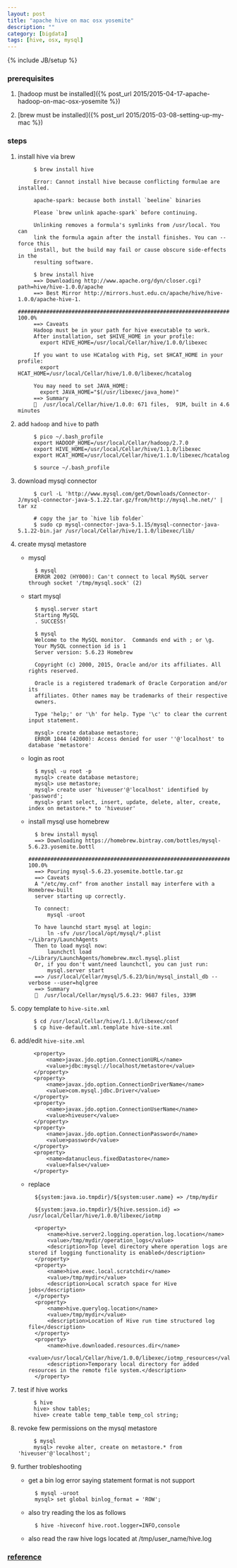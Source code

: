 ```yaml
---
layout: post
title: "apache hive on mac osx yosemite"
description: ""
category: [bigdata]
tags: [hive, osx, mysql]
---
```

{% include JB/setup %}


### prerequisites

1. [hadoop must be installed]({% post_url 2015/2015-04-17-apache-hadoop-on-mac-osx-yosemite %})

1. [brew must be installed]({% post_url 2015/2015-03-08-setting-up-my-mac %})

### steps

1. install hive via brew

            $ brew install hive

            Error: Cannot install hive because conflicting formulae are installed.

            apache-spark: because both install `beeline` binaries

            Please `brew unlink apache-spark` before continuing.

            Unlinking removes a formula's symlinks from /usr/local. You can
            link the formula again after the install finishes. You can --force this
            install, but the build may fail or cause obscure side-effects in the
            resulting software.

            $ brew install hive
            ==> Downloading http://www.apache.org/dyn/closer.cgi?path=hive/hive-1.0.0/apache
            ==> Best Mirror http://mirrors.hust.edu.cn/apache/hive/hive-1.0.0/apache-hive-1.
            ######################################################################## 100.0%
            ==> Caveats
            Hadoop must be in your path for hive executable to work.
            After installation, set $HIVE_HOME in your profile:
              export HIVE_HOME=/usr/local/Cellar/hive/1.0.0/libexec

            If you want to use HCatalog with Pig, set $HCAT_HOME in your profile:
              export HCAT_HOME=/usr/local/Cellar/hive/1.0.0/libexec/hcatalog

            You may need to set JAVA_HOME:
              export JAVA_HOME="$(/usr/libexec/java_home)"
            ==> Summary
            🍺  /usr/local/Cellar/hive/1.0.0: 671 files,  91M, built in 4.6 minutes

1. add `hadoop` and `hive` to path

            $ pico ~/.bash_profile
            export HADOOP_HOME=/usr/local/Cellar/hadoop/2.7.0
            export HIVE_HOME=/usr/local/Cellar/hive/1.1.0/libexec
            export HCAT_HOME=/usr/local/Cellar/hive/1.1.0/libexec/hcatalog

            $ source ~/.bash_profile

1. download mysql connector

            $ curl -L 'http://www.mysql.com/get/Downloads/Connector-J/mysql-connector-java-5.1.22.tar.gz/from/http://mysql.he.net/' | tar xz

            # copy the jar to `hive lib folder`
            $ sudo cp mysql-connector-java-5.1.15/mysql-connector-java-5.1.22-bin.jar /usr/local/Cellar/hive/1.1.0/libexec/lib/

1. create mysql metastore

    * mysql

            $ mysql
            ERROR 2002 (HY000): Can't connect to local MySQL server through socket '/tmp/mysql.sock' (2)

    * start mysql

            $ mysql.server start
            Starting MySQL
            . SUCCESS!

            $ mysql
            Welcome to the MySQL monitor.  Commands end with ; or \g.
            Your MySQL connection id is 1
            Server version: 5.6.23 Homebrew

            Copyright (c) 2000, 2015, Oracle and/or its affiliates. All rights reserved.

            Oracle is a registered trademark of Oracle Corporation and/or its
            affiliates. Other names may be trademarks of their respective
            owners.

            Type 'help;' or '\h' for help. Type '\c' to clear the current input statement.

            mysql> create database metastore;
            ERROR 1044 (42000): Access denied for user ''@'localhost' to database 'metastore'

    * login as root

            $ mysql -u root -p
            mysql> create database metastore;
            mysql> use metastore;
            mysql> create user 'hiveuser'@'localhost' identified by 'password';
            mysql> grant select, insert, update, delete, alter, create, index on metastore.* to 'hiveuser'

    * install mysql use homebrew

            $ brew install mysql
            ==> Downloading https://homebrew.bintray.com/bottles/mysql-5.6.23.yosemite.bottl
            ######################################################################## 100.0%
            ==> Pouring mysql-5.6.23.yosemite.bottle.tar.gz
            ==> Caveats
            A "/etc/my.cnf" from another install may interfere with a Homebrew-built
            server starting up correctly.

            To connect:
                mysql -uroot

            To have launchd start mysql at login:
                ln -sfv /usr/local/opt/mysql/*.plist ~/Library/LaunchAgents
            Then to load mysql now:
                launchctl load ~/Library/LaunchAgents/homebrew.mxcl.mysql.plist
            Or, if you don't want/need launchctl, you can just run:
                mysql.server start
            ==> /usr/local/Cellar/mysql/5.6.23/bin/mysql_install_db --verbose --user=hqlgree
            ==> Summary
            🍺  /usr/local/Cellar/mysql/5.6.23: 9687 files, 339M


1. copy template to `hive-site.xml`

            $ cd /usr/local/Cellar/hive/1.1.0/libexec/conf
            $ cp hive-default.xml.template hive-site.xml

1. add/edit `hive-site.xml`

            <property>
                <name>javax.jdo.option.ConnectionURL</name>
                <value>jdbc:mysql://localhost/metastore</value>
            </property>
            <property>
                <name>javax.jdo.option.ConnectionDriverName</name>
                <value>com.mysql.jdbc.Driver</value>
            </property>
            <property>
                <name>javax.jdo.option.ConnectionUserName</name>
                <value>hiveuser</value>
            </property>
            <property>
                <name>javax.jdo.option.ConnectionPassword</name>
                <value>password</value>
            </property>
            <property>
                <name>datanucleus.fixedDatastore</name>
                <value>false</value>
            </property>

    * replace

            ${system:java.io.tmpdir}/${system:user.name} => /tmp/mydir

            ${system:java.io.tmpdir}/${hive.session.id} => /usr/local/Cellar/hive/1.0.0/libexec/iotmp

            <property>
                <name>hive.server2.logging.operation.log.location</name>
                <value>/tmp/mydir/operation_logs</value>
                <description>Top level directory where operation logs are stored if logging functionality is enabled</description>
            </property>
            <property>
                <name>hive.exec.local.scratchdir</name>
                <value>/tmp/mydir</value>
                <description>Local scratch space for Hive jobs</description>
            </property>
            <property>
                <name>hive.querylog.location</name>
                <value>/tmp/mydir</value>
                <description>Location of Hive run time structured log file</description>
            </property>
            <property>
                <name>hive.downloaded.resources.dir</name>
                <value>/usr/local/Cellar/hive/1.0.0/libexec/iotmp_resources</value>
                <description>Temporary local directory for added resources in the remote file system.</description>
            </property>

1. test if hive works

            $ hive
            hive> show tables;
            hive> create table temp_table temp_col string;

1. revoke few permissions on the mysql metastore

            $ mysql
            mysql> revoke alter, create on metastore.* from 'hiveuser'@'localhost';

1. further trobleshooting

    * get a bin log error saying statement format is not support

            $ mysql -uroot
            mysql> set global binlog_format = 'ROW';

    * also try reading the los as follows

            $ hive -hiveconf hive.root.logger=INFO,console

    * also read the raw hive logs located at /tmp/user_name/hive.log

### [reference](https://noobergeek.wordpress.com/2013/11/09/simplest-way-to-install-and-configure-hive-for-mac-osx-lion/)